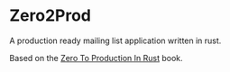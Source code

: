 # Zero2Prod

A production ready mailing list application written in rust.

Based on the [Zero To Production In Rust](https://www.zero2prod.com/) book.
